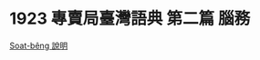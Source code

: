 # 1923 專賣局臺灣語典 第二篇 腦務

[Soat-bêng 說明](https://thak.taigi.info/1923ChoanbekiokTaioangiTianLobu/soatbeng/)